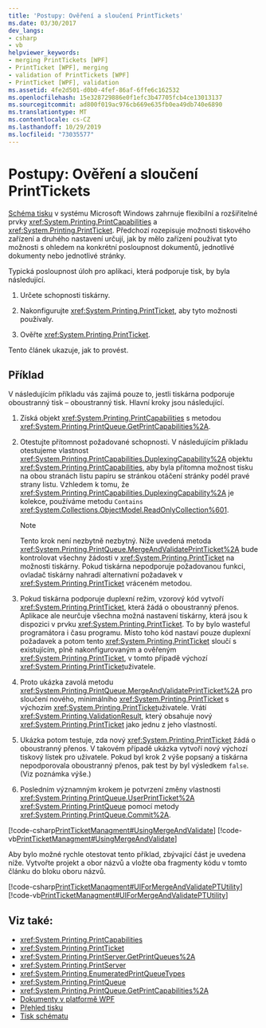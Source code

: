 ```yaml
---
title: 'Postupy: Ověření a sloučení PrintTickets'
ms.date: 03/30/2017
dev_langs:
- csharp
- vb
helpviewer_keywords:
- merging PrintTickets [WPF]
- PrintTicket [WPF], merging
- validation of PrintTickets [WPF]
- PrintTicket [WPF], validation
ms.assetid: 4fe2d501-d0b0-4fef-86af-6ffe6c162532
ms.openlocfilehash: 15e328729886e0f1efc3b47705fcb4ce13013137
ms.sourcegitcommit: ad800f019ac976cb669e635fb0ea49db740e6890
ms.translationtype: MT
ms.contentlocale: cs-CZ
ms.lasthandoff: 10/29/2019
ms.locfileid: "73035577"
---
```

# <a name="how-to-validate-and-merge-printtickets"></a>Postupy: Ověření a sloučení PrintTickets
[Schéma tisku](https://go.microsoft.com/fwlink/?LinkId=186397) v systému Microsoft Windows zahrnuje flexibilní a rozšiřitelné prvky <xref:System.Printing.PrintCapabilities> a <xref:System.Printing.PrintTicket>. Předchozí rozepisuje možnosti tiskového zařízení a druhého nastavení určují, jak by mělo zařízení používat tyto možnosti s ohledem na konkrétní posloupnost dokumentů, jednotlivé dokumenty nebo jednotlivé stránky.  
  
 Typická posloupnost úloh pro aplikaci, která podporuje tisk, by byla následující.  
  
1. Určete schopnosti tiskárny.  
  
2. Nakonfigurujte <xref:System.Printing.PrintTicket>, aby tyto možnosti používaly.  
  
3. Ověřte <xref:System.Printing.PrintTicket>.  
  
 Tento článek ukazuje, jak to provést.  
  
## <a name="example"></a>Příklad  
 V následujícím příkladu vás zajímá pouze to, jestli tiskárna podporuje oboustranný tisk – oboustranný tisk. Hlavní kroky jsou následující.  
  
1. Získá objekt <xref:System.Printing.PrintCapabilities> s metodou <xref:System.Printing.PrintQueue.GetPrintCapabilities%2A>.  
  
2. Otestujte přítomnost požadované schopnosti. V následujícím příkladu otestujeme vlastnost <xref:System.Printing.PrintCapabilities.DuplexingCapability%2A> objektu <xref:System.Printing.PrintCapabilities>, aby byla přítomna možnost tisku na obou stranách listu papíru se stránkou otáčení stránky podél pravé strany listu. Vzhledem k tomu, že <xref:System.Printing.PrintCapabilities.DuplexingCapability%2A> je kolekce, používáme metodu `Contains` <xref:System.Collections.ObjectModel.ReadOnlyCollection%601>.  
  
    > [!NOTE]
    > Tento krok není nezbytně nezbytný. Níže uvedená metoda <xref:System.Printing.PrintQueue.MergeAndValidatePrintTicket%2A> bude kontrolovat všechny žádosti v <xref:System.Printing.PrintTicket> na možnosti tiskárny. Pokud tiskárna nepodporuje požadovanou funkci, ovladač tiskárny nahradí alternativní požadavek v <xref:System.Printing.PrintTicket> vráceném metodou.  
  
3. Pokud tiskárna podporuje duplexní režim, vzorový kód vytvoří <xref:System.Printing.PrintTicket>, která žádá o oboustranný přenos. Aplikace ale neurčuje všechna možná nastavení tiskárny, která jsou k dispozici v prvku <xref:System.Printing.PrintTicket>. To by bylo wasteful programátora i času programu. Místo toho kód nastaví pouze duplexní požadavek a potom tento <xref:System.Printing.PrintTicket> sloučí s existujícím, plně nakonfigurovaným a ověřeným <xref:System.Printing.PrintTicket>, v tomto případě výchozí <xref:System.Printing.PrintTicket>uživatele.  
  
4. Proto ukázka zavolá metodu <xref:System.Printing.PrintQueue.MergeAndValidatePrintTicket%2A> pro sloučení nového, minimálního <xref:System.Printing.PrintTicket> s výchozím <xref:System.Printing.PrintTicket>uživatele. Vrátí <xref:System.Printing.ValidationResult>, který obsahuje nový <xref:System.Printing.PrintTicket> jako jednu z jeho vlastností.  
  
5. Ukázka potom testuje, zda nový <xref:System.Printing.PrintTicket> žádá o oboustranný přenos. V takovém případě ukázka vytvoří nový výchozí tiskový lístek pro uživatele. Pokud byl krok 2 výše popsaný a tiskárna nepodporovala oboustranný přenos, pak test by byl výsledkem `false`. (Viz poznámka výše.)  
  
6. Posledním významným krokem je potvrzení změny vlastnosti <xref:System.Printing.PrintQueue.UserPrintTicket%2A> <xref:System.Printing.PrintQueue> pomocí metody <xref:System.Printing.PrintQueue.Commit%2A>.  
  
 [!code-csharp[PrintTicketManagment#UsingMergeAndValidate](~/samples/snippets/csharp/VS_Snippets_Wpf/PrintTicketManagment/CSharp/printticket.cs#usingmergeandvalidate)]
 [!code-vb[PrintTicketManagment#UsingMergeAndValidate](~/samples/snippets/visualbasic/VS_Snippets_Wpf/PrintTicketManagment/visualbasic/printticket.vb#usingmergeandvalidate)]  
  
 Aby bylo možné rychle otestovat tento příklad, zbývající část je uvedena níže. Vytvořte projekt a obor názvů a vložte oba fragmenty kódu v tomto článku do bloku oboru názvů.  
  
 [!code-csharp[PrintTicketManagment#UIForMergeAndValidatePTUtility](~/samples/snippets/csharp/VS_Snippets_Wpf/PrintTicketManagment/CSharp/printticket.cs#uiformergeandvalidateptutility)]
 [!code-vb[PrintTicketManagment#UIForMergeAndValidatePTUtility](~/samples/snippets/visualbasic/VS_Snippets_Wpf/PrintTicketManagment/visualbasic/printticket.vb#uiformergeandvalidateptutility)]  
  
## <a name="see-also"></a>Viz také:

- <xref:System.Printing.PrintCapabilities>
- <xref:System.Printing.PrintTicket>
- <xref:System.Printing.PrintServer.GetPrintQueues%2A>
- <xref:System.Printing.PrintServer>
- <xref:System.Printing.EnumeratedPrintQueueTypes>
- <xref:System.Printing.PrintQueue>
- <xref:System.Printing.PrintQueue.GetPrintCapabilities%2A>
- [Dokumenty v platformě WPF](documents-in-wpf.md)
- [Přehled tisku](printing-overview.md)
- [Tisk schématu](https://go.microsoft.com/fwlink/?LinkId=186397)
